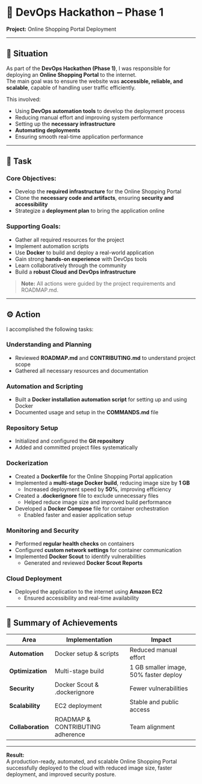 # 🚀 DevOps Hackathon – Phase 1  
**Project:** Online Shopping Portal Deployment  

---

## 🧩 Situation
As part of the **DevOps Hackathon (Phase 1)**, I was responsible for deploying an **Online Shopping Portal** to the internet.  
The main goal was to ensure the website was **accessible, reliable, and scalable**, capable of handling user traffic efficiently.  

This involved:
- Using **DevOps automation tools** to develop the deployment process  
- Reducing manual effort and improving system performance  
- Setting up the **necessary infrastructure**  
- **Automating deployments**  
- Ensuring smooth real-time application performance  

---

## 🎯 Task

### Core Objectives:
- Develop the **required infrastructure** for the Online Shopping Portal  
- Clone the **necessary code and artifacts**, ensuring **security and accessibility**  
- Strategize a **deployment plan** to bring the application online  

### Supporting Goals:
- Gather all required resources for the project  
- Implement automation scripts  
- Use **Docker** to build and deploy a real-world application  
- Gain strong **hands-on experience** with DevOps tools  
- Learn collaboratively through the community  
- Build a **robust Cloud and DevOps infrastructure**

> **Note:** All actions were guided by the project requirements and ROADMAP.md.

---

## ⚙️ Action

I accomplished the following tasks:

### Understanding and Planning
- Reviewed **ROADMAP.md** and **CONTRIBUTING.md** to understand project scope  
- Gathered all necessary resources and documentation  

### Automation and Scripting
- Built a **Docker installation automation script** for setting up and using Docker  
- Documented usage and setup in the **COMMANDS.md** file  

### Repository Setup
- Initialized and configured the **Git repository**  
- Added and committed project files systematically  

### Dockerization
- Created a **Dockerfile** for the Online Shopping Portal application  
- Implemented a **multi-stage Docker build**, reducing image size by **1 GB**  
  - Increased deployment speed by **50%**, improving efficiency  
- Created a **.dockerignore** file to exclude unnecessary files  
  - Helped reduce image size and improved build performance  
- Developed a **Docker Compose** file for container orchestration  
  - Enabled faster and easier application setup  

### Monitoring and Security
- Performed **regular health checks** on containers  
- Configured **custom network settings** for container communication  
- Implemented **Docker Scout** to identify vulnerabilities  
  - Generated and reviewed **Docker Scout Reports**  

### Cloud Deployment
- Deployed the application to the internet using **Amazon EC2**  
  - Ensured accessibility and real-time availability  

---

## 🧠 Summary of Achievements
| Area | Implementation | Impact |
|------|----------------|--------|
| **Automation** | Docker setup & scripts | Reduced manual effort |
| **Optimization** | Multi-stage build | 1 GB smaller image, 50% faster deploy |
| **Security** | Docker Scout & .dockerignore | Fewer vulnerabilities |
| **Scalability** | EC2 deployment | Stable and public access |
| **Collaboration** | ROADMAP & CONTRIBUTING adherence | Team alignment |

---

**Result:**  
A production-ready, automated, and scalable Online Shopping Portal successfully deployed to the cloud with reduced image size, faster deployment, and improved security posture.
